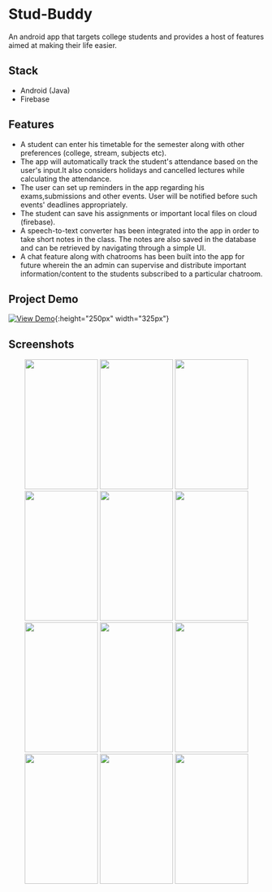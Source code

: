 # Stud-Buddy
An android app that targets college students and provides a host of features aimed at making their life easier. 
## Stack
* Android (Java)
* Firebase
## Features
* A student can enter his timetable for the semester along with other preferences (college, stream, subjects etc).
* The app will automatically track the student's attendance based on the user's input.It also considers holidays and cancelled lectures     while calculating the attendance.
* The user can set up reminders in the app regarding his exams,submissions and other events. User will be notified before such events' deadlines appropriately.
* The student can save his assignments or important local files on cloud (firebase).
* A speech-to-text converter has been integrated into the app in order to take short notes in the class. The notes are also saved in the database and can be retrieved by navigating through a simple UI.
* A chat feature along with chatrooms has been built into the app for future wherein the an admin can supervise and distribute important information/content to the students subscribed to a particular chatroom.
## Project Demo
[![View Demo](https://raw.github.com/jimitgandhi/Stud-Buddy/master/Screenshots/demo.jpg)](https://youtu.be/HDdqAD3QqGU){:height="250px" width="325px"}
## Screenshots
<p align="center">
  <img src="https://raw.github.com/jimitgandhi/Stud-Buddy/master/Screenshots/1.jpg" width="144" height="256">
  <img src="https://raw.github.com/jimitgandhi/Stud-Buddy/master/Screenshots/2.jpg" width="144" height="256">
  <img src="https://raw.github.com/jimitgandhi/Stud-Buddy/master/Screenshots/3.jpg" width="144" height="256">
  <img src="https://raw.github.com/jimitgandhi/Stud-Buddy/master/Screenshots/4.jpg" width="144" height="256">
  <img src="https://raw.github.com/jimitgandhi/Stud-Buddy/master/Screenshots/5.jpg" width="144" height="256">
  <img src="https://raw.github.com/jimitgandhi/Stud-Buddy/master/Screenshots/6.jpg" width="144" height="256">
  <img src="https://raw.github.com/jimitgandhi/Stud-Buddy/master/Screenshots/7.jpg" width="144" height="256">
  <img src="https://raw.github.com/jimitgandhi/Stud-Buddy/master/Screenshots/8.jpg" width="144" height="256">
  <img src="https://raw.github.com/jimitgandhi/Stud-Buddy/master/Screenshots/9.jpg" width="144" height="256">
  <img src="https://raw.github.com/jimitgandhi/Stud-Buddy/master/Screenshots/10.jpg" width="144" height="256">
  <img src="https://raw.github.com/jimitgandhi/Stud-Buddy/master/Screenshots/11.jpg" width="144" height="256">
  <img src="https://raw.github.com/jimitgandhi/Stud-Buddy/master/Screenshots/12.jpg" width="144" height="256">
</p>
